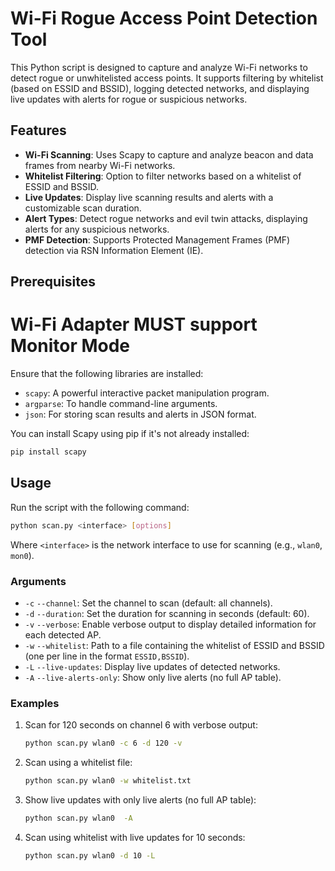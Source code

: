 # Wi-Fi Rogue Access Point Detection Tool

This Python script is designed to capture and analyze Wi-Fi networks to detect rogue or unwhitelisted access points. It supports filtering by whitelist (based on ESSID and BSSID), logging detected networks, and displaying live updates with alerts for rogue or suspicious networks.

## Features

- **Wi-Fi Scanning**: Uses Scapy to capture and analyze beacon and data frames from nearby Wi-Fi networks.
- **Whitelist Filtering**: Option to filter networks based on a whitelist of ESSID and BSSID.
- **Live Updates**: Display live scanning results and alerts with a customizable scan duration.
- **Alert Types**: Detect rogue networks and evil twin attacks, displaying alerts for any suspicious networks.
- **PMF Detection**: Supports Protected Management Frames (PMF) detection via RSN Information Element (IE).

## Prerequisites

# Wi-Fi Adapter MUST support Monitor Mode

Ensure that the following libraries are installed:

- `scapy`: A powerful interactive packet manipulation program.
- `argparse`: To handle command-line arguments.
- `json`: For storing scan results and alerts in JSON format.

You can install Scapy using pip if it's not already installed:

```bash
pip install scapy
```

## Usage

Run the script with the following command:

```bash
python scan.py <interface> [options]
```

Where `<interface>` is the network interface to use for scanning (e.g., `wlan0`, `mon0`).

### Arguments

- `-c` `--channel`: Set the channel to scan (default: all channels).
- `-d` `--duration`: Set the duration for scanning in seconds (default: 60).
- `-v` `--verbose`: Enable verbose output to display detailed information for each detected AP.
- `-w` `--whitelist`: Path to a file containing the whitelist of ESSID and BSSID (one per line in the format `ESSID,BSSID`).
- `-L` `--live-updates`: Display live updates of detected networks.
- `-A` `--live-alerts-only`: Show only live alerts (no full AP table).

### Examples

1. Scan for 120 seconds on channel 6 with verbose output:

    ```bash
    python scan.py wlan0 -c 6 -d 120 -v
    ```

2. Scan using a whitelist file:

    ```bash
    python scan.py wlan0 -w whitelist.txt
    ```

3. Show live updates with only live alerts (no full AP table):

    ```bash
    python scan.py wlan0  -A
    ```
4. Scan using whitelist with live updates for 10 seconds:

    ```bash
    python scan.py wlan0 -d 10 -L
    ```

